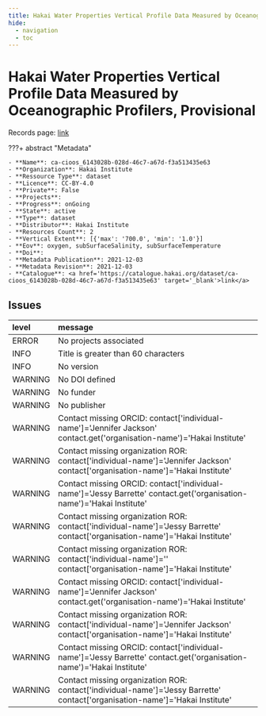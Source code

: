 ```yaml
---
title: Hakai Water Properties Vertical Profile Data Measured by Oceanographic Profilers, Provisional
hide:
  - navigation
  - toc
---
```


# Hakai Water Properties Vertical Profile Data Measured by Oceanographic Profilers, Provisional

Records page: <a href='https://catalogue.hakai.org/dataset/ca-cioos_6143028b-028d-46c7-a67d-f3a513435e63' target='_blank'>link</a>

???+ abstract "Metadata"

    - **Name**: ca-cioos_6143028b-028d-46c7-a67d-f3a513435e63 
    - **Organization**: Hakai Institute 
    - **Ressource Type**: dataset 
    - **Licence**: CC-BY-4.0 
    - **Private**: False 
    - **Projects**:  
    - **Progress**: onGoing 
    - **State**: active 
    - **Type**: dataset 
    - **Distributor**: Hakai Institute 
    - **Resources Count**: 2 
    - **Vertical Extent**: [{'max': '700.0', 'min': '1.0'}] 
    - **Eov**: oxygen, subSurfaceSalinity, subSurfaceTemperature 
    - **Doi**:  
    - **Metadata Publication**: 2021-12-03 
    - **Metadata Revision**: 2021-12-03 
    - **Catalogue**: <a href='https://catalogue.hakai.org/dataset/ca-cioos_6143028b-028d-46c7-a67d-f3a513435e63' target='_blank'>link</a> 

<div id='map'></div>




## Issues
| level   | message                                                                                                                         |
|:--------|:--------------------------------------------------------------------------------------------------------------------------------|
| ERROR   | No projects associated                                                                                                          |
| INFO    | Title is greater than 60 characters                                                                                             |
| INFO    | No version                                                                                                                      |
| WARNING | No DOI defined                                                                                                                  |
| WARNING | No funder                                                                                                                       |
| WARNING | No publisher                                                                                                                    |
| WARNING | Contact missing ORCID: contact['individual-name']='Jennifer Jackson' contact.get('organisation-name')='Hakai Institute'         |
| WARNING | Contact missing organization ROR:  contact['individual-name']='Jennifer Jackson' contact['organisation-name']='Hakai Institute' |
| WARNING | Contact missing ORCID: contact['individual-name']='Jessy Barrette' contact.get('organisation-name')='Hakai Institute'           |
| WARNING | Contact missing organization ROR:  contact['individual-name']='Jessy Barrette' contact['organisation-name']='Hakai Institute'   |
| WARNING | Contact missing organization ROR:  contact['individual-name']='' contact['organisation-name']='Hakai Institute'                 |
| WARNING | Contact missing ORCID: contact['individual-name']='Jennifer Jackson' contact.get('organisation-name')='Hakai Institute'         |
| WARNING | Contact missing organization ROR:  contact['individual-name']='Jennifer Jackson' contact['organisation-name']='Hakai Institute' |
| WARNING | Contact missing ORCID: contact['individual-name']='Jessy Barrette' contact.get('organisation-name')='Hakai Institute'           |
| WARNING | Contact missing organization ROR:  contact['individual-name']='Jessy Barrette' contact['organisation-name']='Hakai Institute'   |


<script>
   document.addEventListener("DOMContentLoaded", function() {
    var map = L.map('map').setView([51.505, -125.09], 5);
    L.tileLayer('https://tile.openstreetmap.org/{z}/{x}/{y}.png', {
        maxZoom: 19,
        attribution: '&copy; <a href="http://www.openstreetmap.org/copyright">OpenStreetMap</a>'
    }).addTo(map);
    var geojsonFeature = {
        "type": "Feature",
        "properties": {
            "name" : "Hakai Water Properties Vertical Profile Data Measured by Oceanographic Profilers, Provisional"
        },
        "geometry": {'type': 'Polygon', 'coordinates': [[[-128.5, 52.27], [-127.4, 52.21], [-127.2, 51.66], [-125.6, 51.13], [-124.8, 50.96], [-124.1, 50.43], [-124.7, 49.98], [-124.9, 49.8], [-126.7, 50.45], [-128.1, 51.37], [-128.4, 51.69], [-128.5, 52.27]]]}
    }
    L.geoJSON(geojsonFeature).addTo(map);
   })
</script>